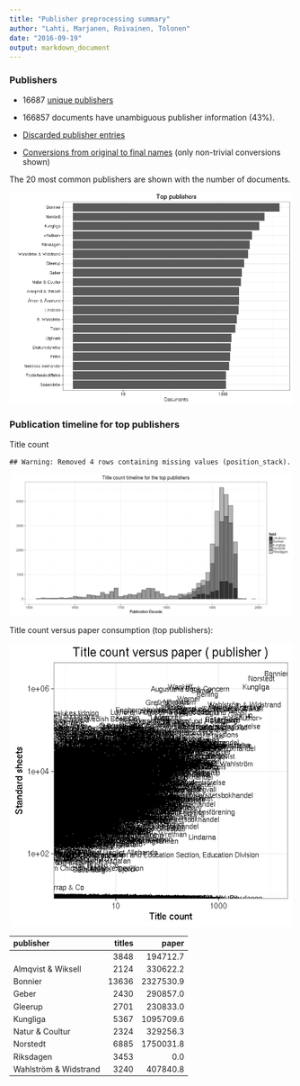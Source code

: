 ```yaml
---
title: "Publisher preprocessing summary"
author: "Lahti, Marjanen, Roivainen, Tolonen"
date: "2016-09-19"
output: markdown_document
---
```



### Publishers

 * 16687 [unique publishers](output.tables/publisher_accepted.csv)

 * 166857 documents have unambiguous publisher information (43%). 

 * [Discarded publisher entries](output.tables/publisher_discarded.csv)

 * [Conversions from original to final names](output.tables/publisher_conversion_nontrivial.csv) (only non-trivial conversions shown)


The 20 most common publishers are shown with the number of documents. 

![plot of chunk summarypublisher2](figure/summarypublisher2-1.png)

### Publication timeline for top publishers

Title count


```
## Warning: Removed 4 rows containing missing values (position_stack).
```

![plot of chunk summaryTop10pubtimeline](figure/summaryTop10pubtimeline-1.png)



Title count versus paper consumption (top publishers):

![plot of chunk publishertitlespapers](figure/publishertitlespapers-1.png)

|publisher             | titles|     paper|
|:---------------------|------:|---------:|
|<Author>              |   3848|  194712.7|
|Almqvist & Wiksell    |   2124|  330622.2|
|Bonnier               |  13636| 2327530.9|
|Geber                 |   2430|  290857.0|
|Gleerup               |   2701|  230833.0|
|Kungliga              |   5367| 1095709.6|
|Natur & Coultur       |   2324|  329256.3|
|Norstedt              |   6885| 1750031.8|
|Riksdagen             |   3453|       0.0|
|Wahlström & Widstrand |   3240|  407840.8|



